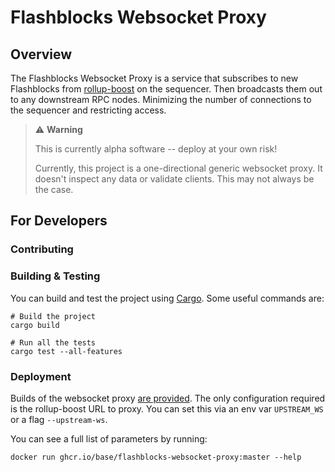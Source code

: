 # Flashblocks Websocket Proxy

## Overview
The Flashblocks Websocket Proxy is a service that subscribes to new Flashblocks from
[rollup-boost](https://github.com/flashbots/rollup-boost) on the sequencer. Then broadcasts them out to any downstream 
RPC nodes. Minimizing the number of connections to the sequencer and restricting access.

> ⚠️ **Warning**
> 
> This is currently alpha software -- deploy at your own risk!
> 
> Currently, this project is a one-directional generic websocket proxy. It doesn't inspect any data or validate clients.
> This may not always be the case.

## For Developers

### Contributing

### Building & Testing
You can build and test the project using [Cargo](https://doc.rust-lang.org/cargo/). Some useful commands are:
```
# Build the project
cargo build

# Run all the tests
cargo test --all-features
```

### Deployment
Builds of the websocket proxy [are provided](https://github.com/base/flashblocks-websocket-proxy/pkgs/container/flashblocks-websocket-proxy).
The only configuration required is the rollup-boost URL to proxy. You can set this via an env var `UPSTREAM_WS` or a flag `--upstream-ws`.


You can see a full list of parameters by running:

`docker run ghcr.io/base/flashblocks-websocket-proxy:master --help`

